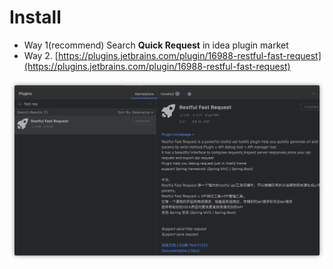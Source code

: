 # Install
* Way 1(recommend) Search **Quick Request** in idea plugin market
* Way 2. [https://plugins.jetbrains.com/plugin/16988-restful-fast-request](https://plugins.jetbrains.com/plugin/16988-restful-fast-request)

![download](../../.vuepress/public/img/download.png)